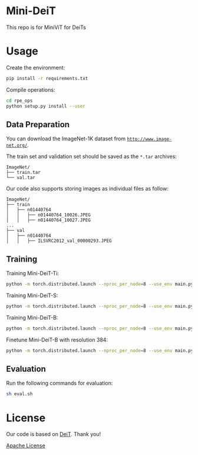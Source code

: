 # Mini-DeiT

This repo is for MiniViT for DeiTs

# Usage

Create the environment:

```bash
pip install -r requirements.txt
```

Compile operations:
```bash
cd rpe_ops
python setup.py install --user
```

## Data Preparation

You can download the ImageNet-1K dataset from [`http://www.image-net.org/`](http://www.image-net.org/).

The train set and validation set should be saved as the `*.tar` archives:

```
ImageNet/
├── train.tar
└── val.tar
```

Our code also supports storing images as individual files as follow:
```
ImageNet/
├── train
│   ├── n01440764
│   │   ├── n01440764_10026.JPEG
│   │   ├── n01440764_10027.JPEG
...
├── val
│   ├── n01440764
│   │   ├── ILSVRC2012_val_00000293.JPEG
```

## Training

Training Mini-DeiT-Ti:

```bash
python -m torch.distributed.launch --nproc_per_node=8 --use_env main.py --model mini_deit_tiny_patch16_224 --batch-size 128 --data-path <data-path> --output_dir ./outputs  --teacher-path <teacher-model-path> --distillation-type soft --distillation-alpha 1.0 --drop-path 0.0
```

Training Mini-DeiT-S:

```bash
python -m torch.distributed.launch --nproc_per_node=8 --use_env main.py --model mini_deit_small_patch16_224 --batch-size 128 --data-path <data-path> --output_dir ./outputs  --teacher-path <teacher-model-path> --distillation-type soft --distillation-alpha 1.0 --drop-path 0.0
```

Training Mini-DeiT-B:

```bash
python -m torch.distributed.launch --nproc_per_node=8 --use_env main.py --model mini_deit_base_patch16_224 --batch-size 128 --data-path <data-path> --output_dir ./outputs  --teacher-path <teacher-model-path> --distillation-type soft --distillation-alpha 1.0
```

Finetune Mini-DeiT-B with resolution 384:
```bash
python -m torch.distributed.launch --nproc_per_node=8 --use_env main.py --model mini_deit_base_patch16_384 --batch-size 128 --data-path <data-path> --output_dir ./outputs --finetune release_checkpoints/mini_deit_base_patch16_224.pth --input-size 384 --lr 5e-6 --min-lr 5e-6 --weight-decay 1e-8 --epochs 30
```

## Evaluation

Run the following commands for evaluation:

```bash
sh eval.sh
```

# License
Our code is based on [DeiT](https://github.com/facebookresearch/deit). Thank you!

[Apache License](./LICENSE)
